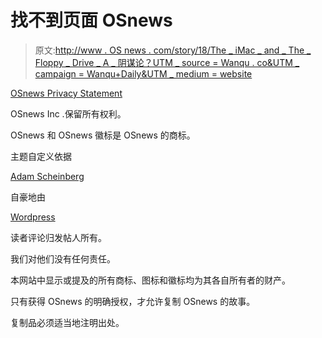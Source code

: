 # 找不到页面 OSnews

> 原文:[http://www . OS news . com/story/18/The _ iMac _ and _ The _ Floppy _ Drive _ A _ 阴谋论？UTM _ source = Wanqu . co&UTM _ campaign = Wanqu+Daily&UTM _ medium = website](http://www.osnews.com/story/18/The_iMac_and_the_Floppy_Drive_A_Conspiracy_Theory?utm_source=wanqu.co&utm_campaign=Wanqu+Daily&utm_medium=website)

[OSnews Privacy Statement](/privacy-statement)

OSnews Inc .保留所有权利。

OSnews 和 OSnews 徽标是 OSnews 的商标。

主题自定义依据

[Adam Scheinberg](https://twitter.com/sethadam1)

自豪地由

[Wordpress](http://www.wordpress.org)

读者评论归发帖人所有。

我们对他们没有任何责任。

本网站中显示或提及的所有商标、图标和徽标均为其各自所有者的财产。

只有获得 OSnews 的明确授权，才允许复制 OSnews 的故事。

复制品必须适当地注明出处。